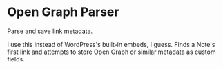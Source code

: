 # Open Graph Parser
Parse and save link metadata.

I use this instead of WordPress's built-in embeds, I guess. Finds a Note's first link and attempts to store Open Graph or similar metadata as custom fields.
